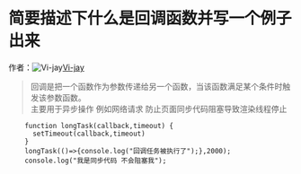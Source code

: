 # 简要描述下什么是回调函数并写一个例子出来

作者：![Vi-jay](https://avatars.githubusercontent.com/u/22879017?s=80&u=2796148dbcb3372ff3ac0cc63a70eb049a6e7220&v=4)[Vi-jay](https://github/Vi-jay)

> 回调是把一个函数作为参数传递给另一个函数，当该函数满足某个条件时触发该参数函数。  
>  主要用于异步操作 例如网络请求 防止页面同步代码阻塞导致渲染线程停止
``` 
    function longTask(callback,timeout) {
      setTimeout(callback,timeout)
    }
    longTask(()=>{console.log("回调任务被执行了");},2000);
    console.log("我是同步代码 不会阻塞我");
```
